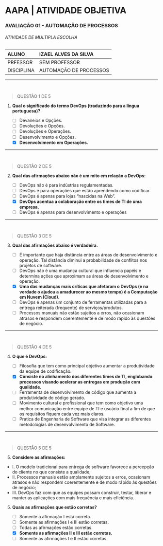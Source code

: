 # AAPA | ATIVIDADE OBJETIVA

### AVALIAÇÃO 01 - AUTOMAÇÃO DE PROCESSOS

###### ATIVIDADE DE MULTIPLA ESCOLHA

|   ALUNO       |   IZAEL ALVES DA SILVA   |
|:---------------|:--------------------------|
|   PRFESSOR    |   SEM PROFESSOR          |
|   DISCIPLINA  |   AUTOMAÇÃO DE PROCESSOS |

---

<br>

> QUESTÃO 1 DE 5

1. **Qual o significado do termo DevOps (traduzindo para a língua portuguesa)?**

    - [ ] Devaneios e Opções.
    - [ ] Devoluções e Opções.
    - [ ] Devoluções e Operações.
    - [ ] Desenvolvimento e Opções.
    - [x] **Desenvolvimento em Operações.**
    
---
    
<br>
    
> QUESTÃO 2 DE 5

2. **Qual das afirmações abaixo não é um mito em relação a DevOps:**

    - [ ] DevOps não é para indústrias regulamentadas.
    - [ ] DevOps é para operações que estão aprendendo como codificar.
    - [ ] DevOps é apenas para lojas “nascidas na Web”.
    - [x] **DevOps acentua a colaboração entre os times de TI de uma empresa.**
    - [ ] DevOps é apenas para desenvolvimento e operações

---
    
<br>

> QUESTÃO 3 DE 5

3. **Qual das afirmações abaixo é verdadeira.**

    - [ ] É importante que haja distância entre as áreas de desenvolvimento e operação. Tal distância diminui  a probabilidade de conflitos nos projetos de software.
    - [ ] DevOps não é uma mudança cultural que influencia papéis e determina ações que aproximam as áreas de desenvolvimento e operação.
    - [x] **Uma das mudanças mais críticas que afetaram o DevOps (e na verdade o ajudou a amadurecer ao mesmo tempo) é a Computação em Nuvem (Cloud).**
    - [ ] DevOps é apenas um conjunto de ferramentas utilizadas para a entrega reiterada (frequente) de serviços/produtos.
    - [ ] Processos manuais não estão sujeitos a erros, não ocasionam atrasos e respondem coerentemente e de modo rápido às questões de negócio.

---
    
<br>
    
> QUESTÃO 4 DE 5

4. **O que é DevOps:**

    - [ ] Filosofia que tem como principal objetivo aumentar a produtividade da equipe de codificação.
    - [x] **Consiste no alinhamento dos diferentes times de TI, englobando processos visando acelerar as entregas em produção com qualidade.**
    - [ ] Ferramenta de desenvolvimento de código que aumenta a produtividade do código gerado.
    - [ ] Movimento cultural e profissional que tem como objetivo uma melhor comunicação entre equipe de TI e usuário final a fim de que os requisitos fiquem cada vez mais claros.
    - [ ] Pratica de Engenharia de Software que visa integrar as diferentes metodologias de desenvolvimento de Software.

---
    
<br>
    
> QUESTÃO 5 DE 5

5. **Considere as afirmações:**

- I. O modelo tradicional para entrega de software favorece a percepção do cliente no que consiste a qualidade;
- II. Processos manuais estão amplamente sujeitos a erros, ocasionam atrasos e não respondem coerentemente e de modo rápido às questões de negócio;
- III. DevOps faz com que as equipes possam construir, testar, liberar e manter as aplicações com mais frequência e mais eficiência.

5. **Quais as afirmações que estão corretas?**

    - [ ] Somente a afirmação I está correta.
    - [ ] Somente as afirmações I e III estão corretas.
    - [ ] Todas as afirmações estão corretas.
    - [x] **Somente as afirmações II e III estão corretas.**
    - [ ] Somente as afirmações I e II estão corretas.